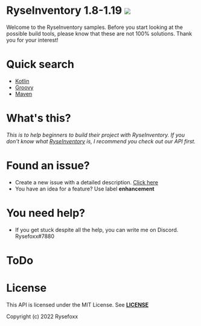 # RyseInventory 1.8-1.19 ![](https://i.imgur.com/BS3gwxL.png)

Welcome to the RyseInventory samples. Before you start looking at the possible build tools, please know that these are not 100% solutions. Thank you for your interest!

# Quick search

- [Kotlin](https://github.com/Rysefoxx/RyseInventoryExample/blob/master/Gradle/Kotlin/build.gradle.kts)
- [Groovy](https://github.com/Rysefoxx/RyseInventoryExample/blob/master/Gradle/Groovy/build.gradle)
- [Maven](https://github.com/Rysefoxx/RyseInventoryExample/blob/master/Maven/pom.xml)

# What's this?
_This is to help beginners to build their project with RyseInventory. If you don't know what [RyseInventory](https://github.com/RyseInventory/RyseInventory) is, I recommend you check out our API first._

# Found an issue?

- Create a new issue with a detailed description. [Click here](https://github.com/RyseInventory/RyseInventory/issues)
- You have an idea for a feature? Use label **enhancement**

# You need help?

* If you get stuck despite all the help, you can write me on Discord. Rysefoxx#7880

# ToDo

# License

This API is licensed under the MIT License.
See [**LICENSE**](https://github.com/Rysefoxx/RyseInventory/blob/master/LICENSE)

Copyright (c) 2022 Rysefoxx
